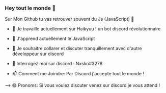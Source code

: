 ### Hey tout le monde  👋


 Sur Mon Github tu vas retrouver souvent du Js (JavaScript) 👋

- 🔭 Je travaille actuellement sur Haikyuu ! un bot discord révolutionnaire

- 🌱 J'apprend actuellement le JavaScript 

- 👯 Je souhaitre collarer et discuter tranquillement avec d'autre développeur sur discord 

- 💬 Interrogez moi sur discord : Nxsko#3278

- 📫 Comment me Joindre: Par Discord j'accepte tout le monde !

--> 😄 Pronoms: Si vous voulez discuter venez sur discord je vous attend ! 
